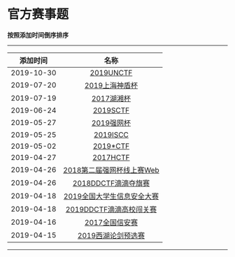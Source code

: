 # 官方赛事题

**按照添加时间倒序排序**  

---

|添加时间| 名称 | 
|:---:|:---:|
| 2019-10-30|[2019UNCTF](/articals/2019unctf.html)|
|2019-07-20|[2019上海神盾杯](/articals/2019shendun.html)|
|2019-07-19|[2017湖湘杯](/articals/2017huxiang.html)|
|2019-06-24|[2019SCTF](/articals/2019sctf.html)|
|2019-05-27|[2019强网杯](/articals/2019qiangwang.html)|
|2019-05-25|[2019ISCC](/articals/2019iscc.html)|
|2019-05-02|[2019*CTF](/articals/2019starctf.html)|
|2019-04-27|[2017HCTF](/articals/2017hctf.html)|
|2019-04-26|[2018第二届强网杯线上赛Web](/articals/2018qiangwang.html)|
|2019-04-26|[2018DDCTF滴滴夺旗赛](/articals/2019ddctf.html)|
|2019-04-18|[2019全国大学生信息安全大赛](/articals/2019national.html)|
|2019-04-18|[2019DDCTF滴滴高校闯关赛](/articals/2019ddctf.html)|
|2019-04-16|[2017全国信安赛](/articals/2017national.html)|
|2019-04-15|[2019西湖论剑预选赛](/articals/2019xihulunjian.html)|

---

